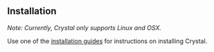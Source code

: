 ## Installation

*Note: Currently, Crystal only supports Linux and OSX.*

Use one of the [installation guides](http://crystal-lang.org/docs/installation/index.html) for instructions on installing Crystal.
